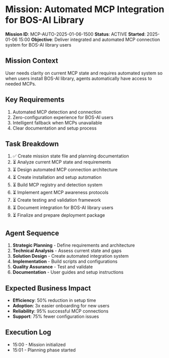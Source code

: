 # Mission: Automated MCP Integration for BOS-AI Library

**Mission ID**: MCP-AUTO-2025-01-06-1500
**Status**: ACTIVE
**Started**: 2025-01-06 15:00
**Objective**: Deliver integrated and automated MCP connection system for BOS-AI library users

## Mission Context
User needs clarity on current MCP state and requires automated system so when users install BOS-AI library, agents automatically have access to needed MCPs.

## Key Requirements
1. Automated MCP detection and connection
2. Zero-configuration experience for BOS-AI users
3. Intelligent fallback when MCPs unavailable
4. Clear documentation and setup process

## Task Breakdown
1. ✅ Create mission state file and planning documentation
2. ⏳ Analyze current MCP state and requirements
3. ⏳ Design automated MCP connection architecture
4. ⏳ Create installation and setup automation
5. ⏳ Build MCP registry and detection system
6. ⏳ Implement agent MCP awareness protocols
7. ⏳ Create testing and validation framework
8. ⏳ Document integration for BOS-AI library users
9. ⏳ Finalize and prepare deployment package

## Agent Sequence
1. **Strategic Planning** - Define requirements and architecture
2. **Technical Analysis** - Assess current state and gaps
3. **Solution Design** - Create automated integration system
4. **Implementation** - Build scripts and configurations
5. **Quality Assurance** - Test and validate
6. **Documentation** - User guides and setup instructions

## Expected Business Impact
- **Efficiency**: 50% reduction in setup time
- **Adoption**: 3x easier onboarding for new users
- **Reliability**: 95% successful MCP connections
- **Support**: 75% fewer configuration issues

## Execution Log
- 15:00 - Mission initialized
- 15:01 - Planning phase started